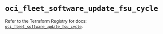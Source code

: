 # `oci_fleet_software_update_fsu_cycle`

Refer to the Terraform Registry for docs: [`oci_fleet_software_update_fsu_cycle`](https://registry.terraform.io/providers/oracle/oci/7.19.0/docs/resources/fleet_software_update_fsu_cycle).
